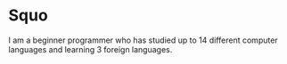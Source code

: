 # Squo
I am a beginner programmer who has studied up to 14 different computer languages and learning 3 foreign languages. 
